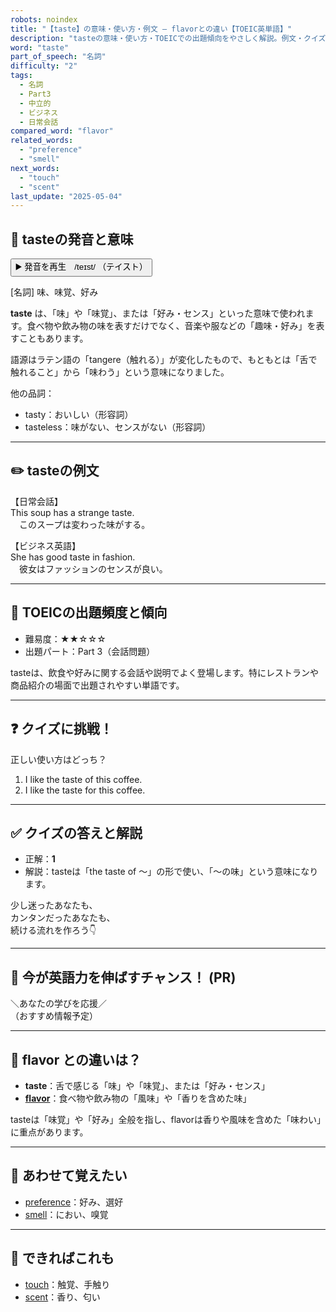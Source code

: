 ```yaml
---
robots: noindex
title: "【taste】の意味・使い方・例文 ― flavorとの違い【TOEIC英単語】"
description: "tasteの意味・使い方・TOEICでの出題傾向をやさしく解説。例文・クイズ付きでflavorとの違いもわかりやすく学べます。"
word: "taste"
part_of_speech: "名詞"
difficulty: "2"
tags:
  - 名詞
  - Part3
  - 中立的
  - ビジネス
  - 日常会話
compared_word: "flavor"
related_words:
  - "preference"
  - "smell"
next_words:
  - "touch"
  - "scent"
last_update: "2025-05-04"
---
```


## 🔰 tasteの発音と意味

<button class="play-audio" onclick="playTTS('taste')">
  <span class="play-audio-main">
    ▶️ 発音を再生　/teɪst/
  </span>
  <span class="play-audio-sub">
    （テイスト）
  </span>
</button>

[名詞] 味、味覚、好み

**taste** は、「味」や「味覚」、または「好み・センス」といった意味で使われます。食べ物や飲み物の味を表すだけでなく、音楽や服などの「趣味・好み」を表すこともあります。

語源はラテン語の「tangere（触れる）」が変化したもので、もともとは「舌で触れること」から「味わう」という意味になりました。

他の品詞：  
- tasty：おいしい（形容詞）
- tasteless：味がない、センスがない（形容詞）

---

## ✏️ tasteの例文

【日常会話】  
This soup has a strange taste.  
　このスープは変わった味がする。

【ビジネス英語】  
She has good taste in fashion.  
　彼女はファッションのセンスが良い。

---

## 🎯 TOEICの出題頻度と傾向

- 難易度：★★☆☆☆
- 出題パート：Part 3（会話問題）

tasteは、飲食や好みに関する会話や説明でよく登場します。特にレストランや商品紹介の場面で出題されやすい単語です。

---

## ❓ クイズに挑戦！

正しい使い方はどっち？

1. I like the taste of this coffee.  
2. I like the taste for this coffee.

---

## ✅ クイズの答えと解説

- 正解：**1**
- 解説：tasteは「the taste of ～」の形で使い、「～の味」という意味になります。

少し迷ったあなたも、  
カンタンだったあなたも、  
続ける流れを作ろう👇️

---

## 🚀 今が英語力を伸ばすチャンス！ (PR)

<div class="info-center">
＼あなたの学びを応援／<br>  
（おすすめ情報予定）
</div>

---

## 🤔  flavor との違いは？

- **taste**：舌で感じる「味」や「味覚」、または「好み・センス」
- **[flavor](/word/flavor)**：食べ物や飲み物の「風味」や「香りを含めた味」

tasteは「味覚」や「好み」全般を指し、flavorは香りや風味を含めた「味わい」に重点があります。

---

## 🧩 あわせて覚えたい

- [preference](/word/preference)：好み、選好
- [smell](/word/smell)：におい、嗅覚

---

## 📖 できればこれも

- [touch](/word/touch)：触覚、手触り
- [scent](/word/scent)：香り、匂い

<!-- cvid: aid26_bid37 -->
